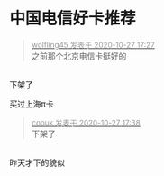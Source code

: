 # 中国电信好卡推荐


<div class="quote"><blockquote><font size="2"><a href="https://www.hostloc.com/forum.php?mod=redirect&amp;goto=findpost&amp;pid=9360160&amp;ptid=759053" target="_blank"><font color="#999999">wolfling45 发表于 2020-10-27 17:27</font></a></font><br />
之前那个北京电信卡挺好的</blockquote></div><br />
<img src="static/image/smiley/yct/015.gif" smilieid="38" border="0" alt="" />下架了

买过上海π卡

<div class="quote"><blockquote><font size="2"><a href="https://www.hostloc.com/forum.php?mod=redirect&amp;goto=findpost&amp;pid=9360184&amp;ptid=759053" target="_blank"><font color="#999999">coouk 发表于 2020-10-27 17:38</font></a></font><br />
下架了</blockquote></div><br />
昨天才下的貌似<img id="aimg_C0IVV" onclick="zoom(this, this.src, 0, 0, 0)" class="zoom" src="https://cdn.jsdelivr.net/gh/hishis/forum-master/public/images/patch.gif" onmouseover="img_onmouseoverfunc(this)" onload="thumbImg(this)" border="0" alt="" />
